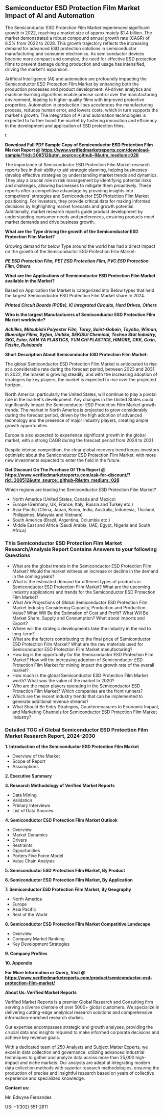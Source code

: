 <h2>Semiconductor ESD Protection Film Market Impact of AI and Automation</h2><p>The Semiconductor ESD Protection Film Market experienced significant growth in 2022, reaching a market size of approximately $1.4 billion. The market demonstrated a robust compound annual growth rate (CAGR) of 8.5% from 2022 to 2028. This growth trajectory reflects the increasing demand for advanced ESD protection solutions in semiconductor manufacturing and consumer electronics. As semiconductor devices become more compact and complex, the need for effective ESD protection films to prevent damage during production and usage has intensified, driving the market's expansion.</p><p>Artificial Intelligence (AI) and automation are profoundly impacting the Semiconductor ESD Protection Film Market by enhancing both the production processes and product development. AI-driven analytics and machine learning algorithms enable precise control over the manufacturing environment, leading to higher-quality films with improved protective properties. Automation in production lines accelerates the manufacturing process, reduces human error, and lowers costs, which in turn supports the market's growth. The integration of AI and automation technologies is expected to further boost the market by fostering innovation and efficiency in the development and application of ESD protection films.</p>t</p><p id="" class=""><strong>Download Full PDF Sample Copy of Semiconductor ESD Protection Film Market Report @ <a href="https://www.verifiedmarketreports.com/download-sample/?rid=308512&utm_source=github-R&utm_medium=028" target="_blank">https://www.verifiedmarketreports.com/download-sample/?rid=308512&utm_source=github-R&utm_medium=028</a></strong></p><p>The importance of&nbsp;Semiconductor ESD Protection Film Market research reports lies in their ability to aid strategic planning, helping businesses develop effective strategies by understanding market trends and dynamics. They play a crucial role in risk management by identifying potential risks and challenges, allowing businesses to mitigate them proactively. These reports offer a competitive advantage by providing insights into competitors' strategies and Semiconductor ESD Protection Film Market positioning. For investors, they provide critical data for making informed decisions by highlighting market forecasts and growth potential. Additionally, market research reports guide product development by understanding consumer needs and preferences, ensuring products meet market demands and drive business growth.</p><p><strong>What are the&nbsp;Type driving the growth of the Semiconductor ESD Protection Film Market?</strong></p><p id="" class="">Growing demand for below Type around the world has had a direct impact on the growth of the Semiconductor ESD Protection Film Market:</p><em><strong>PE ESD Protection Film, PET ESD Protection Film, PVC ESD Protection Film, Others</strong></em></p><strong>What are the&nbsp;Applications&nbsp;of Semiconductor ESD Protection Film Market available in the Market?</strong></p><p id="" class="">Based on Application the Market is categorized into Below types that held the largest Semiconductor ESD Protection Film Market share In 2024.</p><em><strong>Printed Circuit Boards (PCBs), IC Integrated Circuits, Hard Drives, Others</strong></em></p><strong>Who is the largest Manufacturers of Semiconductor ESD Protection Film Market worldwide?</strong></p><p><em><strong>Achilles, Mitsubishi Polyester Film, Toray, Saint-Gobain, Toyobo, Wiman, Blueridge Films, Syfan, Unitika, SEKISUI Chemical, Techno Stat Industry, SKC, Ester, NAN YA PLASTICS, YUN CHI PLASTICS, HIMORE, CKK, Cixin, Feisite, Ruixianda</strong></em></p><p id="" class=""><strong>Short Description About Semiconductor ESD Protection Film Market:</strong></p><p>The global Semiconductor ESD Protection Film Market is anticipated to rise at a considerable rate during the forecast period, between 2023 and 2031. In 2022, the market is growing steadily, and with the increasing adoption of strategies by key players, the market is expected to rise over the projected horizon.</p><p>North America, particularly the United States, will continue to play a pivotal role in the market's development. Any changes in the United States could significantly impact the Semiconductor ESD Protection Film Market growth trends. The market in North America is projected to grow considerably during the forecast period, driven by the high adoption of advanced technology and the presence of major industry players, creating ample growth opportunities.</p><p>Europe is also expected to experience significant growth in the global market, with a strong CAGR during the forecast period from 2024 to 2031.</p><p>Despite intense competition, the clear global recovery trend keeps investors optimistic about the Semiconductor ESD Protection Film Market, with more new investments expected to enter the field in the future.</p><p id="" class=""><strong>Get Discount On The Purchase Of This Report @ <a href="https://www.verifiedmarketreports.com/ask-for-discount/?rid=308512&utm_source=github-R&utm_medium=028" target="_blank">https://www.verifiedmarketreports.com/ask-for-discount/?rid=308512&utm_source=github-R&utm_medium=028</a></strong></p>Which regions are leading the Semiconductor ESD Protection Film Market?</p><ul><li>North America (United States, Canada and Mexico)</li><li>Europe (Germany, UK, France, Italy, Russia and Turkey etc.)</li><li>Asia-Pacific (China, Japan, Korea, India, Australia, Indonesia, Thailand, Philippines, Malaysia and Vietnam)</li><li>South America (Brazil, Argentina, Columbia etc.)</li><li>Middle East and Africa (Saudi Arabia, UAE, Egypt, Nigeria and South Africa)</li></ul><h3 id="" class="">This Semiconductor ESD Protection Film Market Research/Analysis Report Contains Answers to your following Questions</h3><ul><li>What are the global trends in the Semiconductor ESD Protection Film Market? Would the market witness an increase or decline in the demand in the coming years?</li><li>What is the estimated demand for different types of products in Semiconductor ESD Protection Film Market? What are the upcoming industry applications and trends for the Semiconductor ESD Protection Film Market?</li><li>What Are Projections of Global Semiconductor ESD Protection Film Market Industry Considering Capacity, Production and Production Value? What Will Be the Estimation of Cost and Profit? What Will Be Market Share, Supply and Consumption? What about imports and Export?</li><li>Where will the strategic developments take the industry in the mid to long-term?</li><li>What are the factors contributing to the final price of Semiconductor ESD Protection Film Market? What are the raw materials used for Semiconductor ESD Protection Film Market manufacturing?</li><li>How big is the opportunity for the Semiconductor ESD Protection Film Market? How will the increasing adoption of Semiconductor ESD Protection Film Market for mining impact the growth rate of the overall market?</li><li>How much is the global Semiconductor ESD Protection Film Market worth? What was the value of the market In 2020?</li><li>Who are the major players operating in the Semiconductor ESD Protection Film Market? Which companies are the front runners?</li><li>Which are the recent industry trends that can be implemented to generate additional revenue streams?</li><li>What Should Be Entry Strategies, Countermeasures to Economic Impact, and Marketing Channels for Semiconductor ESD Protection Film Market Industry?</li></ul><h3 id="" class="">Detailed TOC of Global Semiconductor ESD Protection Film Market Research Report, 2024-2030</h3><p id="" class=""><strong>1. Introduction of the Semiconductor ESD Protection Film Market</strong></p><ul><li>Overview of the Market</li><li>Scope of Report</li><li>Assumptions</li></ul><p id="" class=""><strong>2. Executive Summary</strong></p><p id="" class=""><strong>3. Research Methodology of Verified Market Reports</strong></p><ul><li>Data Mining</li><li>Validation</li><li>Primary Interviews</li><li>List of Data Sources</li></ul><p id="" class=""><strong>4. Semiconductor ESD Protection Film Market Outlook</strong></p><ul><li>Overview</li><li>Market Dynamics</li><li>Drivers</li><li>Restraints</li><li>Opportunities</li><li>Porters Five Force Model</li><li>Value Chain Analysis</li></ul><p id="" class=""><strong>5. Semiconductor ESD Protection Film Market, By Product</strong></p><p id="" class=""><strong>6. Semiconductor ESD Protection Film Market, By Application</strong></p><p id="" class=""><strong>7. Semiconductor ESD Protection Film Market, By Geography</strong></p><ul><li>North America</li><li>Europe</li><li>Asia Pacific</li><li>Rest of the World</li></ul><p id="" class=""><strong>8. Semiconductor ESD Protection Film Market Competitive Landscape</strong></p><ul><li>Overview</li><li>Company Market Ranking</li><li>Key Development Strategies</li></ul><p id="" class=""><strong>9. Company Profiles</strong></p><p id="" class=""><strong>10. Appendix</strong></p><p id="" class=""><strong>For More Information or Query, Visit @ <a href="https://www.verifiedmarketreports.com/product/semiconductor-esd-protection-film-market/" target="_blank">https://www.verifiedmarketreports.com/product/semiconductor-esd-protection-film-market/</a></strong></p><p id="" class=""><strong>About Us: Verified Market Reports</strong></p><p id="" class="">Verified Market Reports is a premier Global Research and Consulting firm serving a diverse clientele of over 5000+ global customers. We specialize in delivering cutting-edge analytical research solutions and comprehensive information-enriched research studies.</p><p id="" class="">Our expertise encompasses strategic and growth analyses, providing the crucial data and insights required to make informed corporate decisions and achieve key revenue goals.</p><p id="" class="">With a dedicated team of 250 Analysts and Subject Matter Experts, we excel in data collection and governance, utilizing advanced industrial techniques to gather and analyze data across more than 25,000 high-impact and niche markets. Our analysts are adept at integrating modern data collection methods with superior research methodologies, ensuring the production of precise and insightful research based on years of collective experience and specialized knowledge.</p><p id="" class=""><strong>Contact us:</strong></p><p id="" class="">Mr. Edwyne Fernandes</p><p id="" class="">US: +1(302) 551-2611</p>
